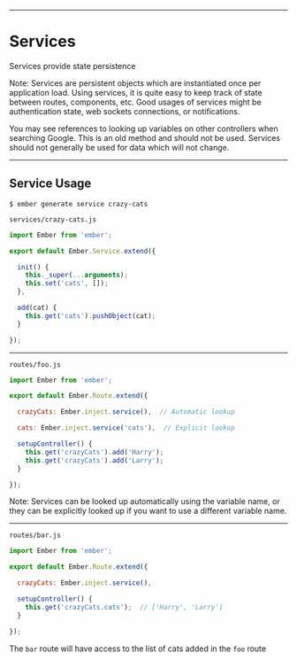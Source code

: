 
---

# Services

Services provide state persistence

Note: Services are persistent objects which are instantiated once per
application load. Using services, it is quite easy to keep track of state
between routes, components, etc. Good usages of services might be
authentication state, web sockets connections, or notifications.

You may see references to looking up variables on other controllers when
searching Google. This is an old method and should not be used. Services should
not generally be used for data which will not change.

----

## Service Usage

```
$ ember generate service crazy-cats
```

`services/crazy-cats.js`

```javascript
import Ember from 'ember';

export default Ember.Service.extend({

  init() {
    this._super(...arguments);
    this.set('cats', []);
  },

  add(cat) {
    this.get('cats').pushObject(cat);
  }

});
```

----

`routes/foo.js`

```javascript
import Ember from 'ember';

export default Ember.Route.extend({

  crazyCats: Ember.inject.service(),  // Automatic lookup

  cats: Ember.inject.service('cats'),  // Explicit lookup

  setupController() {
    this.get('crazyCats').add('Harry');
    this.get('crazyCats').add('Larry');
  }

});
```

Note: Services can be looked up automatically using the variable name, or they
can be explicitly looked up if you want to use a different variable name.

----

`routes/bar.js`

```javascript
import Ember from 'ember';

export default Ember.Route.extend({

  crazyCats: Ember.inject.service(),

  setupController() {
    this.get('crazyCats.cats');  // ['Harry', 'Larry']
  }

});
```

The `bar` route will have access to the list of cats added in the `foo` route
